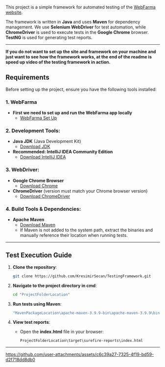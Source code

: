 
This project is a simple framework for automated testing of the [WebFarma website](https://github.com/KresimirSecan/WebFarma).

The framework is written in **Java** and uses **Maven** for dependency management. We use **Selenium WebDriver** for test automation, while **ChromeDriver** is used to execute tests in the **Google Chrome** browser. **TestNG** is used for generating test reports.

---
**If you do not want to set up the site and framework on your machine and just want to see how the framework works, at the end of the readme is speed up video of the testing framework in action.**
## Requirements
Before setting up the project, ensure you have the following tools installed:
### 1. WebFarma
- **First we need to set up and run the WebFarma app locally** 
  - [WebFarma Set Up](https://github.com/KresimirSecan/WebFarma/blob/master/README.md)
### 2. Development Tools:
- **Java JDK** (Java Development Kit)  
  - [Download JDK](https://www.oracle.com/java/technologies/javase-downloads.html)
- **Recommended: IntelliJ IDEA Community Edition**  
  - [Download IntelliJ IDEA](https://www.jetbrains.com/idea/download)

### 3. WebDriver:
- **Google Chrome Browser**  
  - [Download Chrome](https://www.google.com/chrome/)
- **ChromeDriver** (version must match your Chrome browser version)  
  - [Download ChromeDriver](https://developer.chrome.com/docs/chromedriver/downloads/version-selection)

### 4. Build Tools & Dependencies:
- **Apache Maven**  
  - [Download Maven](https://maven.apache.org/download.cgi)
  - If Maven is not added to the system path, extract the binaries and manually reference   their location when running tests.

---
## Test Execution Guide

1. **Clone the repository**:
   ```sh
   git clone https://github.com/KresimirSecan/TestingFramework.git
   ```

2. **Navigate to the project directory in cmd**:
   ```sh
   cd "ProjectFolderLocation"
   ```

3. **Run tests using Maven**:
   ```sh
   "MavenPackageLocation\apache-maven-3.9.9-bin\apache-maven-3.9.9\bin\mvn" test
   ```

4. **View test reports**:
   - Open the **index.html** file in your browser:
     ```
     ProjectFolderLocation\target\surefire-reports\index.html
     ```
---



https://github.com/user-attachments/assets/c6c39a27-7325-4f19-bd59-d2f718dd8db0




